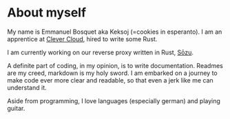 # 

# About myself

My name is Emmanuel Bosquet aka Keksoj (=cookies in esperanto).
I am an apprentice at [Clever Cloud](clever-cloud.com), hired to write some Rust.

I am currently working on our reverse proxy written in Rust, [Sōzu](https://github.com/sozu-proxy/sozu).

A definite part of coding, in my opinion, is to write documentation.
Readmes are my creed, markdown is my holy sword.
I am embarked on a journey to make code ever more clear and readable, so that even a jerk like me can understand it.

Aside from programming, I love languages (especially german) and playing guitar.

